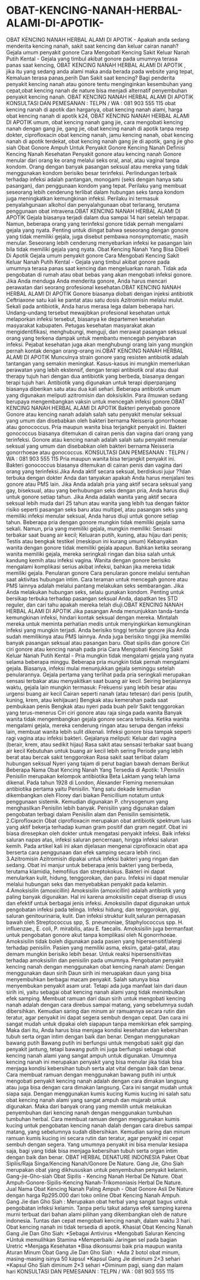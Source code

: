 # OBAT-KENCING-NANAH-HERBAL-ALAMI-DI-APOTIK-
OBAT KENCING NANAH HERBAL ALAMI DI APOTIK  - Apakah anda sedang menderita kencing nanah, sakit saat kencing dan keluar cairan nanah? Gejala umum penyakit gonore Cara Mengobati Kencing Sakit Keluar Nanah Putih Kental - Gejala yang timbul akibat gonore pada umumnya terasa panas saat kencing, OBAT KENCING NANAH HERBAL ALAMI DI APOTIK , jika itu yang sedang anda alami maka anda berada pada website yang tepat, Kemaluan terasa panas,perih Dan Sakit saat kencing? Bagi penderita penyakit kencing nanah atau gonore tentu menginginkan kesembuhan yang cepat,obat kencing nanah de nature bisa menjadi alternatif penyembuhan penyakit kencing nanah.     OBAT KENCING NANAH HERBAL ALAMI DI APOTIK  KONSULTASI DAN PEMESANAN : TELPN / WA : 081 903 555 115    obat kencing nanah di apotik dan harganya, obat kencing nanah alami, harga obat kencing nanah di apotik k24, OBAT KENCING NANAH HERBAL ALAMI DI APOTIK  umum, obat kencing nanah gang jie, cara mengobati kencing nanah dengan gang jie, gang jie, obat kencing nanah di apotik tanpa resep dokter, ciprofloxacin obat kencing nanah, jamu kencing nanah, obat kencing nanah di apotik terdekat, obat kencing nanah gang jie di apotik, gang jie gho siah    Obat Gonore Ampuh Untuk Penyakit Gonore Kencing Nanah Definisi Kencing Nanah Kesehatan  Penyakit gonore atau kencing nanah Gonore menular dari orang ke orang melalui seks oral, anal, atau vaginal tanpa kondom. Orang dengan banyak pasangan seksual atau mereka yang tidak menggunakan kondom berisiko besar terinfeksi. Perlindungan terbaik terhadap infeksi adalah pantangan, monogami (seks dengan hanya satu pasangan), dan penggunaan kondom yang tepat. Perilaku yang membuat seseorang lebih cenderung terlibat dalam hubungan seks tanpa kondom juga meningkatkan kemungkinan infeksi. Perilaku ini termasuk penyalahgunaan alkohol dan penyalahgunaan obat terlarang, terutama penggunaan obat intravena.OBAT KENCING NANAH HERBAL ALAMI DI APOTIK   Gejala biasanya terjadi dalam dua sampai 14 hari setelah terpapar. Namun, beberapa orang yang terinfeksi gonore tidak pernah mengalami gejala yang nyata. Penting untuk diingat bahwa seseorang dengan gonore yang tidak memiliki gejala, juga disebut pembawa nonsymptomatic, masih menular. Seseorang lebih cenderung menyebarkan infeksi ke pasangan lain bila tidak memiliki gejala yang nyata. Obat Kencing Nanah Yang Bisa Dibeli Di Apotik  Gejala umum penyakit gonore Cara Mengobati Kencing Sakit Keluar Nanah Putih Kental - Gejala yang timbul akibat gonore pada umumnya terasa panas saat kencing dan mengeluarkan nanah. Tidak ada pengobatan di rumah atau obat bebas yang akan mengobati infeksi gonore. Jika Anda menduga Anda menderita gonore, Anda harus mencari perawatan dari seorang profesional kesehatan.OBAT KENCING NANAH HERBAL ALAMI DI APOTIK   Gonore biasanya diobati dengan injeksi antibiotik Ceftriaxone satu kali ke pantat atau satu dosis Azitromisin melalui mulut. Sekali pada antibiotik, Anda harus merasa lega dalam beberapa hari.  Undang-undang tersebut mewajibkan profesional kesehatan untuk melaporkan infeksi tersebut, biasanya ke departemen kesehatan masyarakat kabupaten. Petugas kesehatan masyarakat akan mengidentifikasi, menghubungi, menguji, dan merawat pasangan seksual orang yang terkena dampak untuk membantu mencegah penyebaran infeksi. Pejabat kesehatan juga akan menghubungi orang lain yang mungkin pernah kontak dengan orang-orang ini.OBAT KENCING NANAH HERBAL ALAMI DI APOTIK  Munculnya strain gonore yang resisten antibiotik adalah tantangan yang semakin meningkat. Kasus-kasus ini mungkin memerlukan perawatan yang lebih ekstensif, dengan terapi antibiotik oral atau dual therapy tujuh hari dengan dua antibiotik yang berbeda, biasanya dengan terapi tujuh hari. Antibiotik yang digunakan untuk terapi diperpanjang biasanya diberikan satu atau dua kali sehari. Beberapa antibiotik umum yang digunakan meliputi azitromisin dan doksisiklin. Para ilmuwan sedang berupaya mengembangkan vaksin untuk mencegah infeksi gonore.OBAT KENCING NANAH HERBAL ALAMI DI APOTIK   Bakteri penyebab gonore Gonore atau kencing nanah adalah salah satu penyakit menular seksual yang umum dan disebabkan oleh bakteri bernama Neisseria gonorrhoeae atau gonococcus. Pria maupun wanita bisa terjangkit penyakit ini. Bakteri gonococcus biasanya ditemukan di cairan penis dan vagina dari orang yang terinfeksi. Gonore atau kencing nanah adalah salah satu penyakit menular seksual yang umum dan disebabkan oleh bakteri bernama Neisseria gonorrhoeae atau gonococcus.   KONSULTASI DAN PEMESANAN : TELPN / WA : 081 903 555 115    Pria maupun wanita bisa terjangkit penyakit ini. Bakteri gonococcus biasanya ditemukan di cairan penis dan vagina dari orang yang terinfeksi.Jika Anda aktif secara seksual, berdiskusi jujur ??dan terbuka dengan dokter Anda dan tanyakan apakah Anda harus menjalani tes gonore atau PMS lain. Jika Anda adalah pria yang aktif secara seksual yang gay, biseksual, atau yang berhubungan seks dengan pria, Anda harus diuji untuk gonore setiap tahun. Jika Anda adalah wanita yang aktif secara seksual lebih muda dari 25 tahun atau wanita yang lebih tua dengan faktor risiko seperti pasangan seks baru atau multipel, atau pasangan seks yang memiliki infeksi menular seksual, Anda harus diuji untuk gonore setiap tahun.  Beberapa pria dengan gonore mungkin tidak memiliki gejala sama sekali. Namun, pria yang memiliki gejala, mungkin memiliki: Sensasi terbakar saat buang air kecil; Keluaran putih, kuning, atau hijau dari penis; Testis atau bengkak testikel (meskipun ini kurang umum) Kebanyakan wanita dengan gonore tidak memiliki gejala apapun. Bahkan ketika seorang wanita memiliki gejala, mereka seringkali ringan dan bisa salah untuk kandung kemih atau infeksi vagina. Wanita dengan gonore berisiko mengalami komplikasi serius akibat infeksi, bahkan jika mereka tidak memiliki gejala.  Penularan gonore Cara penularan gonore melalui sentuhan saat aktivitas hubungan intim. Cara teraman untuk mencegah gonore atau PMS lainnya adalah melalui pantang melakukan seks sembarangan. Jika Anda melakukan hubungan seks, selalu gunakan kondom. Penting untuk bersikap terbuka terhadap pasangan seksual Anda, dapatkan tes STD reguler, dan cari tahu apakah mereka telah diuji.OBAT KENCING NANAH HERBAL ALAMI DI APOTIK   Jika pasangan Anda menunjukkan tanda-tanda kemungkinan infeksi, hindari kontak seksual dengan mereka. Mintalah mereka untuk meminta perhatian medis untuk menyingkirkan kemungkinan infeksi yang mungkin terjadi.  Anda berisiko tinggi tertular gonore jika Anda sudah memilikinya atau PMS lainnya. Anda juga berisiko tinggi jika memiliki banyak pasangan seksual atau pasangan baru. Obat sipilis dan gonore Ciri ciri gonore atau kencing nanah pada pria Cara Mengobati Kencing Sakit Keluar Nanah Putih Kental - Pria mungkin tidak mengalami gejala yang nyata selama beberapa minggu. Beberapa pria mungkin tidak pernah mengalami gejala. Biasanya, infeksi mulai menunjukkan gejala seminggu setelah penularannya. Gejala pertama yang terlihat pada pria seringkali merupakan sensasi terbakar atau menyakitkan saat buang air kecil. Seiring berjalannya waktu, gejala lain mungkin termasuk: Frekuensi yang lebih besar atau urgensi buang air kecil Cairan seperti nanah (atau tetesan) dari penis (putih, kuning, krem, atau kehijauan) Bengkak atau kemerahan pada saat pembukaan penis Bengkak atau nyeri pada buah pelir Sakit tenggorokan yang terus-menerus Ciri ciri gonore atau raja singa pada wanita Banyak wanita tidak mengembangkan gejala gonore secara terbuka. Ketika wanita mengalami gejala, mereka cenderung ringan atau serupa dengan infeksi lain, membuat wanita lebih sulit dikenali. Infeksi gonore bisa tampak seperti ragi vagina atau infeksi bakteri.  Gejalanya meliputi: Keluar dari vagina (berair, krem, atau sedikit hijau) Rasa sakit atau sensasi terbakar saat buang air kecil Kebutuhan untuk buang air kecil lebih sering Periode yang lebih berat atau bercak sakit tenggorokan Rasa sakit saat terlibat dalam hubungan seksual Nyeri yang tajam di perut bagian bawah demam Berikut Beberapa Nama Obat Kencing Nanah Yang Tersedia di Apotik:  1.Penisilin Penisilin merupakan kelompok antibiotika Beta Laktam yang telah lama dikenal. Pada tahun 1928 di London, Alexander Fleming menemukan antibiotika pertama yaitu Penisilin. Yang satu dekade kemudian dikembangkan oleh Florey dari biakan Penicillium notatum untuk penggunaan sistemik. Kemudian digunakan P. chrysogenum yang menghasilkan Penisilin lebih banyak. Penisilin yang digunakan dalam pengobatan terbagi dalam Penisilin alam dan Penisilin semisintetik.  2.Ciprofloxacin Obat ciprofloxacin merupakan obat antibiotik spektrum luas yang aktif bekerja terhadap kuman gram positif dan gram negatif. Obat ini biasa diresepkan oleh dokter untuk mengatasi penyakit infeksi. Baik infeksi saluran napas atas, infeksi saluran pencernaan, hingga infeksi saluran kemih. Pada artikel kali ini akan dijelasan mengenai ciprofloxacin obat apa berserta cara penggunaan dan efek samping secara lebih rinci.  3.Azitromisin Azitromisin dipakai untuk infeksi bakteri yang ringan dan sedang. Obat ini manjur untuk beberapa jenis bakteri yang berbeda, terutama klamidia, hemofilius dan streptokokus. Bakteri ini dapat menularkan kulit, hidung, tenggorokan, dan paru. Infeksi ini dapat menular melalui hubungan seks dan menyebabkan penyakit pada kelamin.  4.Amoksisilin (amoxicillin) Amoksisilin (amoxicillin) adalah antibiotik yang paling banyak digunakan. Hal ini karena amoksisilin cepat diserap di usus dan efektif untuk berbagai jenis infeksi. Amoksisilin dapat digunakan untuk pengobatan infeksi pada telinga. Infeksi hidung, dan tenggorokan, gigi, saluran genitourinaria, kulit. Dan infeksi struktur kulit,saluran pernapasan bawah oleh Streptococcus spp, S. pneumoniae, Staphylococcus spp. H. influenzae., E. coli, P. mirabilis, atau E. faecalis. Amoksisilin juga bermanfaat untuk pengobatan gonore akut tanpa komplikasi oleh N.gonorrhoeae. Amoksisilin tidak boleh digunakan pada pasien yang hipersensitif/alergi terhadap penisilin. Pasien yang memiliki asma, eksim, gatal-gatal, atau demam mungkin berisiko lebih besar. Untuk reaksi hipersensitivitas terhadap amoksisilin dan penisilin pada umumnya.  Pengobatan penyakit kencing nanah dengan menggunakan obat kencing nanah alami:  Dengan menggunakan daun sirih  Daun sirih ini meruapakan daun yang bisa menyembuhkan berbagai macam penyakit. Salah satunya bisa menyembukan penyakit asam urat. Tetapi ada juga manfaat lain dari daun sirih ini, yaitu sebagai obat kencing nanah alami yang tidak menimbulkan efek samping. Membuat ramuan dari daun sirih untuk mengobati kencing nanah adalah dengan cara direbus sampai matang, yang sebelumnya sudah dibersihkan. Kemudian saring dan minum air ramuannya secara rutin dan teratur, agar penyakit ini dapat segera sembuh dengan cepat. Dan cara ini sangat mudah untuk dipakai oleh siapapun tanpa memikirkan efek samping. Maka dari itu, Anda harus bisa menjaga kondisi kesehatan dan kebersihan tubuh serta organ intim dengan baik dan benar.  Dengan menggunakan bawang putih  Bawang putih ini berfungsi untuk mengobati sakit gigi dan penyakit jantung, tetapi bawang putih ini juga berfungsi sebagai obat kencing nanah alami yang sangat ampuh untuk digunakan. Umumnya kencing nanah ini merupakan penyakit yang bisa menular jika tidak bisa menjaga kondisi kebersihan tubuh serta alat vital dengan baik dan benar. Cara membuat ramuan dengan menggunakan bawang putih ini untuk mengobati penyakit kencing nanah adalah dengan cara dimakan langsung atau juga bisa dengan cara dimakan langsung. Cara ini sangat mudah untuk siapa saja.  Dengan menggunakan kumis kucing  Kumis kucing ini salah satu obat kencing nanah alami yang sangat ampuh dan mujarab untuk digunakan. Maka dari banyak orang yang memilih untuk melakukan penyembuhan dari kencing nanah dengan menggunakan tumbuhan tumbuhan herbal. Cara membuat ramuan dengan menggunakan kumis kucing untuk pengobatan kencing nanah dalah dengan cara direbus sampai matang, yang sebelumnya sudah dibersihkan. Kemudian saring dan minum ramuan kumis kucing ini secara rutin dan teratur, agar penyakit ini cepat sembuh dengan segera. Yang umumnya penyakit ini bisa menular kesiapa saja, bagi yang tidak bisa menjaga kebersihan tubuh serta organ intim dengan baik dan benar.  OBAT HERBAL DENATURE INDONESIA  Paket Obat Sipilis/Raja Singa/Kencing Nanah/Gonore De Nature. Gang Jie, Gho Siah merupakan obat yang dikhususkan untuk penyembuhan penyakit kelamin.   Gang-jie-Gho-siah Obat Sipilis - Kencing Nanah Herbal De Nature. Obat Ampuh-Gonore-Sipilis-Kencing Nanah-Trikomoniasis Herbal De Nature.  Jual Nama Obat Kencing Nanah Paling Ampuh - Obat Gonore Asli De Nature dengan harga Rp295.000 dari toko online Obat Kencing Nanah Ampuh.   Gang Jie dan Gho Siah : Merupakan obat herbal yang sangat bagus untuk pengobatan infeksi kelamin. Tanpa perlu takut adanya efek samping karena murni terbuat dari bahan alami pilihan yang dikembangkan oleh de nature indonesia. Tuntas dan cepat mengobati kencing nanah, dalam waktu 3 hari. Obat kencing nanah ini tidak tersedia di apotik.  Khasiat Obat Kencing Nanah Gang Jie Dan Gho Siah:  *Sebagai Antivirus *Mengobati Saluran Kencing *Untuk memulihkan Stamina *Memperbaiki Jaringan sel pada bagian Uretric *Menjaga Kesehatan *Bisa dikonsumsi baik pria maupun wanita Aturan Minum Obat Gang Jie Dan Gho Siah :  *Ada 2 botol obat minum, masing-masing isinya 50 kapsul *Kapsul Gang Jie diminum 2×3 sehari *Kapsul Gho Siah diminum 2×3 sehari *Diminum pagi, siang dan malam hari    KONSULTASI DAN PEMESANAN : TELPN / WA : 081 903 555 115
